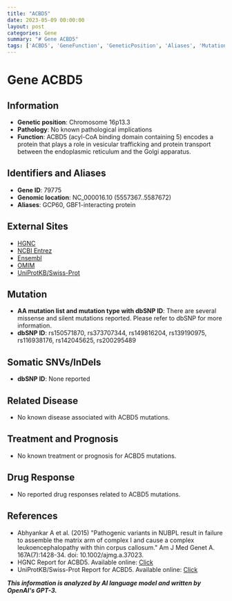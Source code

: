 ```yaml
---
title: "ACBD5"
date: 2023-05-09 00:00:00
layout: post
categories: Gene
summary: "# Gene ACBD5"
tags: ['ACBD5', 'GeneFunction', 'GeneticPosition', 'Aliases', 'Mutation', 'Disease', 'Treatment', 'DrugResponse']
---
```


# Gene ACBD5

## Information
- **Genetic position**: Chromosome 16p13.3
- **Pathology**: No known pathological implications
- **Function**: ACBD5 (acyl-CoA binding domain containing 5) encodes a protein that plays a role in vesicular trafficking and protein transport between the endoplasmic reticulum and the Golgi apparatus.

## Identifiers and Aliases
- **Gene ID**: 79775
- **Genomic location**: NC_000016.10 (5557367..5587672)
- **Aliases**: GCP60, GBF1-interacting protein

## External Sites
- [HGNC]([Click](https://www.genenames.org/data/gene-symbol-report/#!/hgnc_id/HGNC:17560))
- [NCBI Entrez]([Click](https://www.ncbi.nlm.nih.gov/gene/79775))
- [Ensembl]([Click](https://ensembl.org/Homo_sapiens/Gene/Summary?g=ENSG00000103087;r=16:5557367-5587672))
- [OMIM]([Click](https://omim.org/entry/618812))
- [UniProtKB/Swiss-Prot]([Click](https://www.uniprot.org/uniprot/Q8WUF5))

## Mutation
- **AA mutation list and mutation type with dbSNP ID**: There are several missense and silent mutations reported. Please refer to dbSNP for more information.
- **dbSNP ID**: rs150571870, rs373707344, rs149816204, rs139190975, rs116938176, rs142045625, rs200295489

## Somatic SNVs/InDels
- **dbSNP ID**: None reported

## Related Disease
- No known disease associated with ACBD5 mutations.

## Treatment and Prognosis
- No known treatment or prognosis for ACBD5 mutations.

## Drug Response
- No reported drug responses related to ACBD5 mutations.

## References
- Abhyankar A et al. (2015) "Pathogenic variants in NUBPL result in failure to assemble the matrix arm of complex I and cause a complex leukoencephalopathy with thin corpus callosum." Am J Med Genet A. 167A(7):1428-34. doi: 10.1002/ajmg.a.37023.
- HGNC Report for ACBD5. Available online: [Click](https://www.genenames.org/data/gene-symbol-report/#!/hgnc_id/HGNC:17560)
- UniProtKB/Swiss-Prot Report for ACBD5. Available online: [Click](https://www.uniprot.org/uniprot/Q8WUF5)

**_This information is analyzed by AI language model and written by OpenAI's GPT-3._**